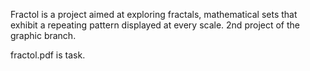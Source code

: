 Fractol is a project aimed at exploring fractals, mathematical sets that exhibit a repeating pattern displayed at every scale. 2nd project of the graphic branch. 


fractol.pdf is task.
